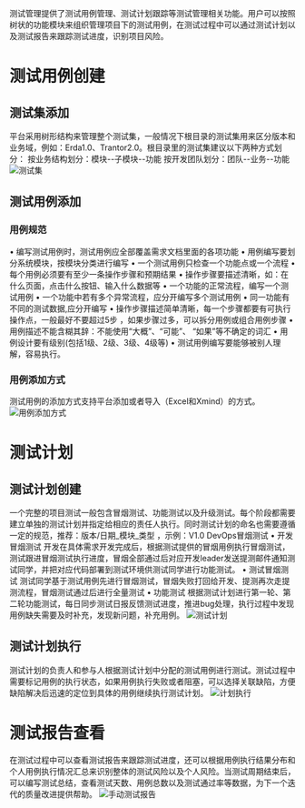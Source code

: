 测试管理提供了测试用例管理、测试计划跟踪等测试管理相关功能。用户可以按照树状的功能模块来组织管理项目下的测试用例，在测试过程中可以通过测试计划以及测试报告来跟踪测试进度，识别项目风险。
# 测试用例创建
## 测试集添加
平台采用树形结构来管理整个测试集，一般情况下根目录的测试集用来区分版本和业务域，例如：Erda1.0、Trantor2.0。根目录里的测试集建议以下两种方式划分：
按业务结构划分：模块--子模块--功能
按开发团队划分：团队--业务--功能
![测试集](http://terminus-paas.oss-cn-hangzhou.aliyuncs.com/paas-doc/2021/08/18/3283f11a-fcd7-4f5b-aae4-02b27149d4dd.png)
## 测试用例添加
### 用例规范
• 编写测试用例时，测试用例应全部覆盖需求文档里面的各项功能
• 用例编写要划分系统模块，按模块分类进行编写
• 一个测试用例只检查一个功能点或一个流程
• 每个用例必须要有至少一条操作步骤和预期结果
• 操作步骤要描述清晰，如：在什么页面，点击什么按钮、输入什么数据等
• 一个功能的正常流程，编写一个测试用例
• 一个功能中若有多个异常流程，应分开编写多个测试用例
• 同一功能有不同的测试数据,应分开编写
• 操作步骤描述简单清晰，每一个步骤都要有可执行操作点，一般最好不要超过5步 ，如果步骤过多，可以拆分用例或组合用例步骤
• 用例描述不能含糊其辞：不能使用“大概”、“可能”、 “如果”等不确定的词汇
• 用例设计要有级别(包括1级、2级、3级、4级等)
• 测试用例编写要能够被别人理解，容易执行。
### 用例添加方式
测试用例的添加方式支持平台添加或者导入（Excel和Xmind）的方式。
![用例添加方式](http://terminus-paas.oss-cn-hangzhou.aliyuncs.com/paas-doc/2021/08/18/465e2e69-0d44-4a98-a9f0-1b781fb482da.png)
# 测试计划
## 测试计划创建
一个完整的项目测试一般包含冒烟测试、功能测试以及升级测试。每个阶段都需要建立单独的测试计划并指定给相应的责任人执行。同时测试计划的命名也需要遵循一定的规范，推荐：版本/日期_模块_类型 ，示例：V1.0 DevOps冒烟测试
• 开发冒烟测试
开发在具体需求开发完成后，根据测试提供的冒烟用例执行冒烟测试，测试跟进冒烟测试执行进度，冒烟全部通过后对应开发leader发送提测邮件通知测试同学，并把对应代码部署到测试环境供测试同学进行功能测试。
• 测试冒烟测试
测试同学基于测试用例先进行冒烟测试，冒烟失败打回给开发、提测再次走提测流程，冒烟测试通过后进行全量测试
• 功能测试
根据测试计划进行第一轮、第二轮功能测试，每日同步测试日报反馈测试进度，推进bug处理，执行过程中发现用例缺失需要及时补充，发现新问题，补充用例。
![测试计划](http://terminus-paas.oss-cn-hangzhou.aliyuncs.com/paas-doc/2021/08/18/91aeb5a2-6a7b-4422-b854-40373ecce4d0.png)
## 测试计划执行
测试计划的负责人和参与人根据测试计划中分配的测试用例进行测试。测试过程中需要标记用例的执行状态，如果用例执行失败或者阻塞，可以选择关联缺陷，方便缺陷解决后迅速的定位到具体的用例继续执行测试计划。
![计划执行](http://terminus-paas.oss-cn-hangzhou.aliyuncs.com/paas-doc/2021/08/18/757ee899-2e6f-407e-a983-1cbec6dc905b.png)
# 测试报告查看
在测试过程中可以查看测试报告来跟踪测试进度，还可以根据用例执行结果分布和个人用例执行情况汇总来识别整体的测试风险以及个人风险。当测试周期结束后，可以编写测试总结，查看测试天数、用例总数以及测试通过率等数据，为下一个迭代的质量改进提供帮助。
![手动测试报告](http://terminus-paas.oss-cn-hangzhou.aliyuncs.com/paas-doc/2021/08/19/ee688d43-4256-4f9f-a342-e3cb6263d75b.png)